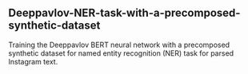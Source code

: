 ## Deeppavlov-NER-task-with-a-precomposed-synthetic-dataset
Training the Deeppavlov BERT neural network with a precomposed synthetic dataset for named entity recognition (NER) task for parsed Instagram text.
